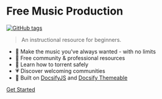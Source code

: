 <!-- TODO: Update title -->
<h1 id="cover-heading">
  Free Music Production
</h1>

[![GitHub tags](https://img.shields.io/github/tag/MichaelCurrin/docsify-themeable-quickstart.svg)](https://github.com/catfxngs/freemusicproduction/releases/tags)

> An instructional resource for beginners.


- :musical_note: Make the music you've always wanted - with no limits
- :open_file_folder: Free community & professional resources
- :ghost: Learn how to torrent safely
- :heartpulse: Discover welcoming communities
- :nut_and_bolt: Built on [DocsifyJS](https://docsify.js.org/) and [Docsify Themeable](https://jhildenbiddle.github.io/docsify-themeable/)



[Get Started](#free-music-production) <!-- TODO: Use ID of your homepage heading -->

